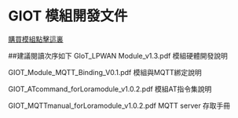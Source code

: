 # GIOT 模組開發文件
[購買模組點擊這裏](http://tinyurl.com/buygiot)

##建議閱讀次序如下
GIoT_LPWAN Module_v1.3.pdf 模組硬體開發說明

GIOT_Module_MQTT_Binding_V0.1.pdf 模組與MQTT綁定說明

GIOT_ATcommand_forLoramodule_v1.0.2.pdf 模組AT指令集說明

GIOT_MQTTmanual_forLoramodule_v1.0.2.pdf MQTT server 存取手冊
